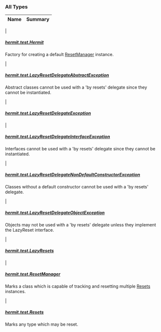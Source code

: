 

### All Types

| Name | Summary |
|---|---|
|

##### [hermit.test.Hermit](../hermit.test/-hermit/index.md)

Factory for creating a default [ResetManager](../hermit.test/-reset-manager/index.md) instance.


|

##### [hermit.test.LazyResetDelegateAbstractException](../hermit.test/-lazy-reset-delegate-abstract-exception/index.md)

Abstract classes cannot be used with a 'by resets' delegate since they cannot be instantiated.


|

##### [hermit.test.LazyResetDelegateException](../hermit.test/-lazy-reset-delegate-exception/index.md)


|

##### [hermit.test.LazyResetDelegateInterfaceException](../hermit.test/-lazy-reset-delegate-interface-exception/index.md)

Interfaces cannot be used with a 'by resets' delegate since they cannot be instantiated.


|

##### [hermit.test.LazyResetDelegateNonDefaultConstructorException](../hermit.test/-lazy-reset-delegate-non-default-constructor-exception/index.md)

Classes without a default constructor cannot be used with a 'by resets' delegate.


|

##### [hermit.test.LazyResetDelegateObjectException](../hermit.test/-lazy-reset-delegate-object-exception/index.md)

Objects may not be used with a 'by resets' delegate unless they implement the LazyReset interface.


|

##### [hermit.test.LazyResets](../hermit.test/-lazy-resets.md)


|

##### [hermit.test.ResetManager](../hermit.test/-reset-manager/index.md)

Marks a class which is capable of tracking and resetting multiple [Resets](../hermit.test/-resets/index.md) instances.


|

##### [hermit.test.Resets](../hermit.test/-resets/index.md)

Marks any type which may be reset.


